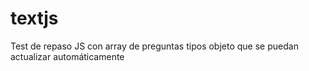 # textjs
Test de repaso JS con array de preguntas tipos objeto que se puedan actualizar automáticamente
